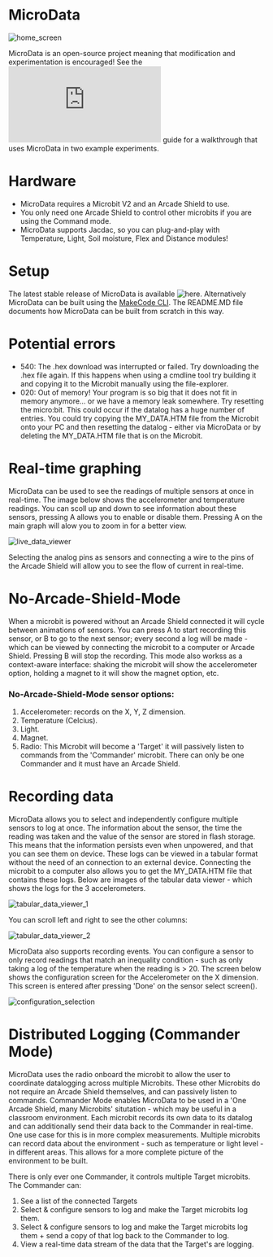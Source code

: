 # MicroData
![home_screen](https://github.com/KierPalin/MicroData/blob/main/resources/MicroData_1_5.png?raw=true)

MicroData is an open-source project meaning that modification and experimentation is encouraged!
See the ![experiments](https://github.com/KierPalin/MicroData/blob/main/EXPERIMENTS.MD) guide for a walkthrough that uses MicroData in two example experiments.

# Hardware
* MicroData requires a Microbit V2 and an Arcade Shield to use.
* You only need one Arcade Shield to control other microbits if you are using the Command mode.
* MicroData supports Jacdac, so you can plug-and-play with Temperature, Light, Soil moisture, Flex and Distance modules!

# Setup
The latest stable release of MicroData is available ![here](https://github.com/KierPalin/MicroData/releases). Alternatively MicroData can be built using the [MakeCode CLI](https://microsoft.github.io/pxt-mkc/). The README.MD file documents how MicroData can be built from scratch in this way.

# Potential errors
* 540: The .hex download was interrupted or failed. Try downloading the .hex file again. If this happens when using a cmdline tool try building it and copying it to the Microbit manually using the file-explorer.
* 020: Out of memory! Your program is so big that it does not fit in memory anymore… or we have a memory leak somewhere. Try resetting the micro:bit. This could occur if the datalog has a huge number of entries. You could try copying the MY_DATA.HTM file from the Microbit onto your PC and then resetting the datalog - either via MicroData or by deleting the MY_DATA.HTM file that is on the Microbit.

# Real-time graphing
MicroData can be used to see the readings of multiple sensors at once in real-time. The image below shows the accelerometer and temperature readings. You can scoll up and down to see information about these sensors, pressing A allows you to enable or disable them. Pressing A on the main graph will alow you to zoom in for a better view.

![live_data_viewer](https://github.com/KierPalin/MicroData/blob/main/resources/live_data_viewer.png?raw=true)

Selecting the analog pins as sensors and connecting a wire to the pins of the Arcade Shield will allow you to see the flow of current in real-time. 


# No-Arcade-Shield-Mode
When a microbit is powered without an Arcade Shield connected it will cycle between animations of sensors. You can press A to start recording this sensor, or B to go to the next sensor; every second a log will be made - which can be viewed by connecting the microbit to a computer or Arcade Shield. Pressing B will stop the recording. This mode also workss as a context-aware interface: shaking the microbit will show the accelerometer option, holding a magnet to it will show the magnet option, etc.<br>

### No-Arcade-Shield-Mode sensor options:
1. Accelerometer: records on the X, Y, Z dimension.
2. Temperature (Celcius).
3. Light.
4. Magnet.
5. Radio: This Microbit will become a 'Target' it will passively listen to commands from the 'Commander' microbit. There can only be one Commander and it must have an Arcade Shield.


# Recording data
MicroData allows you to select and independently configure multiple sensors to log at once. The information about the sensor, the time the reading was taken and the value of the sensor are stored in flash storage. This means that the information persists even when unpowered, and that you can see them on device. These logs can be viewed in a tabular format without the need of an connection to an external device. Connecting the microbit to a computer also allows you to get the MY_DATA.HTM file that contains these logs. Below are images of the tabular data viewer - which shows the logs for the 3 accelerometers.

![tabular_data_viewer_1](https://github.com/KierPalin/MicroData/blob/main/resources/tabular_data_viewer_1.png?raw=true)

You can scroll left and right to see the other columns:

![tabular_data_viewer_2](https://github.com/KierPalin/MicroData/blob/main/resources/tabular_data_viewer_2.png?raw=true)

MicroData also supports recording events. You can configure a sensor to only record readings that match an inequality condition - such as only taking a log of the temperature when the reading is > 20. The screen below shows the configuration screen for the Accelerometer on the X dimension. This screen is entered after pressing 'Done' on the sensor select screen().

![configuration_selection](https://github.com/KierPalin/MicroData/blob/main/resources/configuration_selection.png?raw=true)


# Distributed Logging (Commander Mode)
MicroData uses the radio onboard the microbit to allow the user to coordinate datalogging across multiple Microbits. These other Microbits do not require an Arcade Shield themselves, and can passively listen to commands. Commander Mode enables MicroData to be used in a 'One Arcade Shield, many Microbits' situtation - which may be useful in a classroom environment. Each microbit records its own data to its datalog and can additionally send their data back to the Commander in real-time. One use case for this is in more complex measurements. Multiple microbits can record data about the environment - such as temperature or light level - in different areas. This allows for a more complete picture of the environment to be built.

There is only ever one Commander, it controls multiple Target microbits. The Commander can:
1. See a list of the connected Targets
2. Select & configure sensors to log and make the Target microbits log them.
3. Select & configure sensors to log and make the Target microbits log them + send a copy of that log back to the Commander to log.
4. View a real-time data stream of the data that the Target's are logging.
